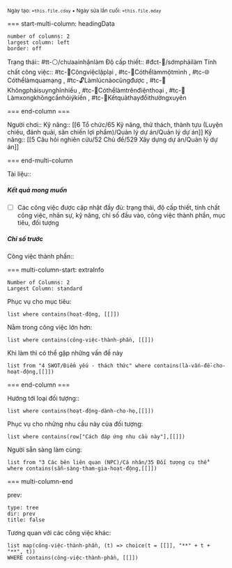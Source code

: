 <sub>Ngày tạo: `=this.file.cday` • Ngày sửa lần cuối: `=this.file.mday`</sub>

=== start-multi-column: headingData
```column-settings  
number of columns: 2
largest column: left
border: off
```

Trạng thái:: #tt-⚪/chưaainhậnlàm
Độ cấp thiết:: #đct-🍃/sớmphảilàm 
Tính chất công việc:: #tc-🔁Côngviệclặplại , #tc-🧍Cóthểlàmmộtmình , #tc-🌐Cóthểlàmquamạng , #tc-🔓Làmlúcnàocũngđược , #tc-🧠Khôngphảisuynghĩnhiều , #tc-📱Cóthểlàmtrênđiệnthoại , #tc-💬Làmxongkhôngcầnhỏiýkiến , #tc-🔁Kếtquảthayđổithườngxuyên 

=== end-column ===

Người chơi::
Kỹ năng:: [[6 Tổ chức/65 Kỹ năng, thử thách, thành tựu (Luyện chiêu, đánh quái, săn chiến lợi phẩm)/Quản lý dự án/Quản lý dự án]]
Kỹ năng:: [[5 Câu hỏi nghiên cứu/52 Chủ đề/529 Xây dựng dự án/Quản lý dự án]]

=== end-multi-column

Tài liệu::
##### Kết quả mong muốn
- [ ] Các công việc được cập nhật đầy đủ: trạng thái, độ cấp thiết, tính chất công việc, nhân sự, kỹ năng, chỉ số đầu vào, công việc thành phần, mục tiêu, đối tượng
##### Chỉ số trước


Công việc thành phần:: 

=== multi-column-start: extraInfo
```column-settings
Number of Columns: 2
Largest Column: standard
```

Phục vụ cho mục tiêu:
```dataview
list where contains(hoạt-động, [[]])
```
Nằm trong công việc lớn hơn:
```dataview
list where contains(công-việc-thành-phần, [[]])
```
Khi làm thì có thể gặp những vấn đề này
```dataview
list from "4 SWOT/Điểm yếu - thách thức" where contains(là-vấn-đề-cho-hoạt-động,[[]])
```

=== end-column ===

Hướng tới loại đối tượng::
```dataview
list where contains(hoạt-động-dành-cho-họ,[[]])
```
Phục vụ cho những nhu cầu này của đối tượng:
```dataview
list where contains(row["Cách đáp ứng nhu cầu này"],[[]])
```
Người sẵn sàng làm cùng:
```dataview
list from "3 Các bên liên quan (NPC)/Cá nhân/35 Đối tượng cụ thể" where contains(sẵn-sàng-tham-gia-hoạt-động,[[]])
```

=== multi-column-end

prev:
```breadcrumbs
type: tree
dir: prev
title: false
```

Tương quan với các công việc khác:
```dataview 
list map(công-việc-thành-phần, (t) => choice(t = [[]], "**" + t + "**", t))
WHERE contains(công-việc-thành-phần, [[]])
```

